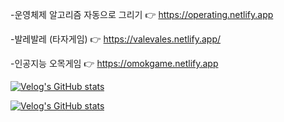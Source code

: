 -운영체제 알고리즘 자동으로 그리기      👉 https://operating.netlify.app

-발레발레 (타자게임)                   👉 https://valevales.netlify.app/

-인공지능 오목게임                     👉 https://omokgame.netlify.app


[![Velog's GitHub stats](https://velog-readme-stats.vercel.app/api/badge?name=jidole02)](https://velog.io/@jidole02)

[![Velog's GitHub stats](https://velog-readme-stats.vercel.app/api?name=jidole02&tag=동아리)](https://velog.io/@jidole02)

